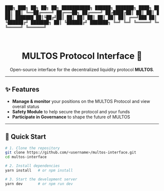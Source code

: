<!-- MULTOS Interface README -->

<p align="center">
<pre>
  
███╗   ███╗ ██╗   ██╗ ██╗    ███████████╗  ██████╗  ███████╗
████╗ ████║ ██║   ██║ ██║     ╚══██╔════╝ ██╔═══██╗ ██╔════╝
██╔████╔██║ ██║   ██║ ██║        ██║      ██║   ██║ ███████
██║╚██╔╝██║ ██║   ██║ ██║        ██║      ██║   ██║ ╔══╝███
██║ ╚═╝ ██║ ╚██████╔╝ ███████╗   ██║      ╚██████╔╝ ███████╗
╚═╝     ╚═╝  ╚═════╝  ╚══════╝   ╚═╝       ╚═════╝  ╚══════╝
  
</pre>
</p>

<h1 align="center">MULTOS Protocol Interface 👻</h1>

<p align="center">
Open-source interface for the decentralized liquidity protocol <strong>MULTOS</strong>.
</p>

---

## ✨ Features
- **Manage & monitor** your positions on the MULTOS Protocol and view overall status  
- **Safety Module** to help secure the protocol and your funds  
- **Participate in Governance** to shape the future of MULTOS  

---

## 🚀 Quick Start

```bash
# 1. Clone the repository
git clone https://github.com/<username>/multos-interface.git
cd multos-interface

# 2. Install dependencies
yarn install   # or npm install

# 3. Start the development server
yarn dev       # or npm run dev
